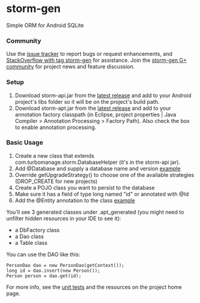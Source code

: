 # storm-gen #

Simple ORM for Android SQLite

### Community ###

Use the [issue tracker](https://github.com/turbomanage/storm-gen/issues) to report bugs or request enhancements, and [StackOverflow with tag storm-gen](http://stackoverflow.com/questions/tagged/storm-gen) for assistance. Join the [storm-gen G+ community](https://plus.google.com/u/0/communities/111849422096213317275) for project news and feature discussion.

### Setup ###
 1. Download storm-api.jar from the [latest release](https://github.com/turbomanage/storm-gen/releases/latest) and add to your Android project's libs folder so it will be on the project's build path.
 1. Download storm-apt.jar from the [latest release](https://github.com/turbomanage/storm-gen/releases/latest) and add to your annotation factory classpath (in Eclipse, project properties | Java Compiler > Annotation Processing > Factory Path). Also check the box to enable annotation processing.

### Basic Usage ###
 1. Create a new class that extends com.turbomanage.storm.DatabaseHelper (it's in the storm-api jar). 
 1. Add @Database and supply a database name and version [example](https://github.com/turbomanage/storm-gen/blob/master/test/src/com/turbomanage/storm/TestDatabaseHelper.java)
 1. Override getUpgradeStrategy() to choose one of the available strategies (DROP_CREATE for new projects)
 1. Create a POJO class you want to persist to the database
 1. Make sure it has a field of type long named "id" or annotated with @Id
 1. Add the @Entity annotation to the class [example](https://github.com/turbomanage/storm-gen/blob/master/test/src/com/turbomanage/storm/entity/SimpleEntity.java)

You'll see 3 generated classes under .apt_generated (you might need to unfilter hidden resources in your IDE to see it):
 - a DbFactory class
 - a Dao class
 - a Table class

You can use the DAO like this:

    PersonDao dao = new PersonDao(getContext());
    long id = dao.insert(new Person());
    Person person = dao.get(id);

For more info, see the [unit tests](https://github.com/turbomanage/storm-gen/tree/master/test/src/com/turbomanage/storm/test) and the resources on the project home page.
